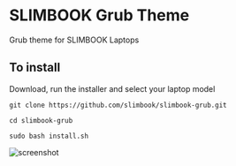 # SLIMBOOK Grub Theme
Grub theme for SLIMBOOK Laptops

## To install
Download, run the installer and select your laptop model

```git clone https://github.com/slimbook/slimbook-grub.git```

```cd slimbook-grub```

```sudo bash install.sh```

![screenshot](https://raw.githubusercontent.com/slimbook/slimboook-grub/master/screenshots/slimbookProXGrubTheme.png)

